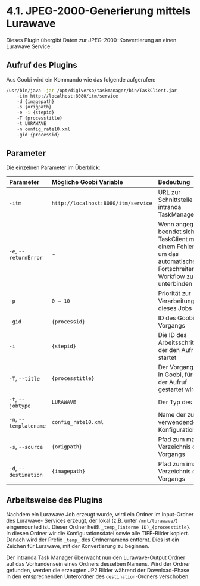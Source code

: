 # 4.1.  JPEG-2000-Generierung mittels Lurawave

Dieses Plugin übergibt Daten zur JPEG-2000-Konvertierung an einen Lurawave Service. 

## Aufruf des Plugins

Aus Goobi wird ein Kommando wie das folgende aufgerufen:

```bash
/usr/bin/java -jar /opt/digiverso/taskmanager/bin/TaskClient.jar 
    -itm http://localhost:8080/itm/service 
    -d {imagepath} 
    -s {origpath} 
    -e -i {stepid} 
    -T {processtitle} 
    -t LURAWAVE 
    -n config_rate10.xml 
    -gid {processid}
```

## Parameter

Die einzelnen Parameter im Überblick:

| Parameter | Mögliche Goobi Variable | Bedeutung |
| :--- | :--- | :--- |
| `-itm` | `http://localhost:8080/itm/service` | URL zur Schnittstelle des intranda TaskManagers |
| `-e`, `--returnError` | - | Wenn angegeben, beendet sich der TaskClient mit einem Fehlercode, um das automatische Fortschreiten im Workflow zu unterbinden |
| `-p` | `0 – 10` | Priorität zur Verarbeitung dieses Jobs |
| `-gid` | `{processid}` | ID des Goobi-Vorgangs |
| `-i`  | `{stepid}` | Die ID des Arbeitsschrittes, der den Aufruf startet |
| `-T`, `--title` | `{processtitle}` | Der Vorgangstitel in Goobi, für den der Aufruf gestartet wird |
| `-t`, `--jobtype` | `LURAWAVE` | Der Typ des Jobs |
| `-n`, `--templatename` | `config_rate10.xml` | Name der zu verwendenden Konfigurationsdatei |
| `-s`, `--source` | `{origpath}` | Pfad zum master Verzeichnis des Vorgangs |
| `-d`, `--destination` | `{imagepath}` | Pfad zum images Verzeichnis des Vorgangs |

## Arbeitsweise des Plugins

Nachdem ein Lurawave Job erzeugt wurde, wird ein Ordner im Input-Ordner des Lurawave- Services erzeugt, der lokal \(z.B. unter `/mnt/lurawave/`\) eingemounted ist. Dieser Ordner heißt `_temp_(interne ID)_{processtitle}`. In diesen Ordner wir die Konfigurationsdatei sowie alle TIFF-Bilder kopiert. Danach wird der Prefix `_temp_` des Ordnernamens entfernt. Dies ist ein Zeichen für Lurawave, mit der Konvertierung zu beginnen.

Der intranda Task Manager überwacht nun den Lurawave-Output Ordner auf das Vorhandensein eines Ordners desselben Namens. Wird der Ordner gefunden, werden die erzeugten JP2 Bilder während der Download-Phase in den entsprechenden Unterordner des `destination`-Ordners verschoben.

